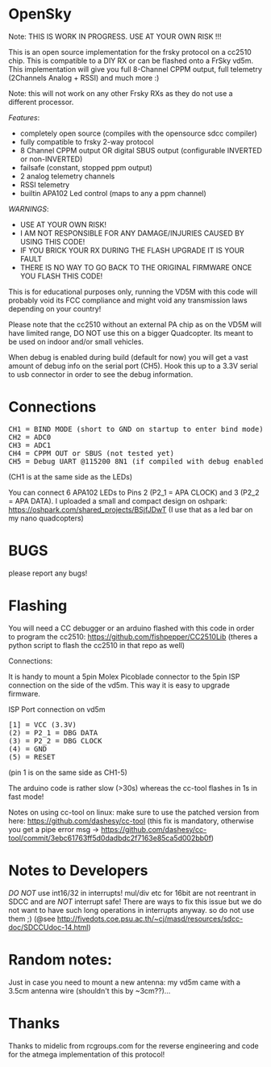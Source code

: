 # OpenSky

Note: THIS IS WORK IN PROGRESS.
      USE AT YOUR OWN RISK !!!

This is an open source implementation for the frsky protocol on
a cc2510 chip. This is compatible to a DIY RX or can be flashed
onto a FrSky vd5m.
This implementation will give you full 8-Channel CPPM output,
full telemetry (2Channels Analog + RSSI) and much more :)

Note: this will not work on any other Frsky RXs as they do not use
a different processor.

_Features_:
* completely open source (compiles with the opensource sdcc compiler)
* fully compatible to frsky 2-way protocol
* 8 Channel CPPM output OR digital SBUS output (configurable INVERTED or non-INVERTED)
* failsafe (constant, stopped ppm output)
* 2 analog telemetry channels
* RSSI telemetry
* builtin APA102 Led control (maps to any a ppm channel)

_WARNINGS_:
* USE AT YOUR OWN RISK!
* I AM NOT RESPONSIBLE FOR ANY DAMAGE/INJURIES CAUSED BY USING THIS CODE!
* IF YOU BRICK YOUR RX DURING THE FLASH UPGRADE IT IS YOUR FAULT
* THERE IS NO WAY TO GO BACK TO THE ORIGINAL FIRMWARE ONCE YOU FLASH THIS CODE!

This is for educational purposes only, running the VD5M with this code
will probably void its FCC compliance and might void any transmission laws
depending on your country!

Please note that the cc2510 without an external PA chip as on the
VD5M will have limited range, DO NOT use this on a bigger Quadcopter.
Its meant to be used on indoor and/or small vehicles.

When debug is enabled during build (default for now) you will
get a vast amount of debug info on the serial port (CH5).
Hook this up to a 3.3V serial to usb connector in order to
see the debug information.


# Connections

<pre>
CH1 = BIND MODE (short to GND on startup to enter bind mode)
CH2 = ADC0
CH3 = ADC1
CH4 = CPPM OUT or SBUS (not tested yet)
CH5 = Debug UART @115200 8N1 (if compiled with debug enabled)
</pre>

(CH1 is at the same side as the LEDs)

You can connect 6 APA102 LEDs to Pins 2 (P2_1 = APA CLOCK) and 3 (P2_2 = APA DATA).
I uploaded a small and compact design on oshpark:
https://oshpark.com/shared_projects/BSjfJDwT
(I use that as a led bar on my nano quadcopters)


# BUGS

please report any bugs!

# Flashing

You will need a CC debugger or an arduino flashed with this code in order to program the cc2510:
https://github.com/fishpepper/CC2510Lib
(theres a python script to flash the cc2510 in that repo as well)

Connections:

It is handy to mount a 5pin Molex Picoblade connector to the
5pin ISP connection on the side of the vd5m. This way it is easy
to upgrade firmware.

ISP Port connection on vd5m
<pre>
[1] = VCC (3.3V)
(2) = P2_1 = DBG DATA
(3) = P2_2 = DBG CLOCK
(4) = GND
(5) = RESET
</pre>

(pin 1 is on the same side as CH1-5)

The arduino code is rather slow (>30s) whereas the cc-tool flashes in 1s in fast mode!

Notes on using cc-tool on linux:
make sure to use the patched version from here:
https://github.com/dashesy/cc-tool
(this fix is mandatory, otherwise you get a pipe error msg
-> https://github.com/dashesy/cc-tool/commit/3ebc61763ff5d0dadbdc2f7163e85ca5d002bb0f)

# Notes to Developers

_DO NOT_ use int16/32 in interrupts! mul/div etc for 16bit are not reentrant in SDCC
and are _NOT_ interrupt safe! There are ways to fix this issue but we do not
want to have such long operations in interrupts anyway. so do not use them ;)
(@see http://fivedots.coe.psu.ac.th/~cj/masd/resources/sdcc-doc/SDCCUdoc-14.html)

# Random notes:

Just in case you need to mount a new antenna:
my vd5m came with a 3.5cm antenna wire (shouldn't this by ~3cm??)...


# Thanks

Thanks to midelic from rcgroups.com for the reverse engineering and
code for the atmega implementation of this protocol!

